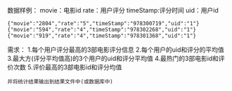 数据样例：
	movie：电影id
	rate：用户评分
	timeStamp:评分时间
	uid：用户id
	
	{"movie":"2804","rate":"5","timeStamp":"978300719","uid":"1"}
	{"movie":"594","rate":"4","timeStamp":"978302268","uid":"1"}
	{"movie":"919","rate":"4","timeStamp":"978301368","uid":"1"}
需求：
		1.每个用户评分最高的3部电影评分信息
		2.每个用户的uid和评分的平均值
		3.最大方(评分平均值高)的3个用户的uid和评分平均值
		4.最热门的3部电影id和评价次数
		5.评价最高的3部电影id和评分均值
	
	并将统计结果输出到结果文件中(或数据库中)